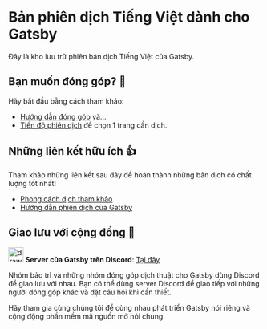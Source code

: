# Bản phiên dịch Tiếng Việt dành cho Gatsby

Đây là kho lưu trữ phiên bản dịch Tiếng Việt của Gatsby.

## Bạn muốn đóng góp? :raising_hand:

Hãy bắt đầu bằng cách tham khảo:

* [Hướng dẫn đóng góp](/CONTRIBUTING.md) và...
* [Tiến độ phiên dịch](https://github.com/gatsbyjs/gatsby-vi/issues/1) để chọn 1 trang cần dịch.

## Những liên kết hữu ích :+1:

Tham khảo những liên kết sau đây để hoàn thành những bản dịch có chất lượng tốt nhất!

* [Phong cách dịch tham khảo](/style-guide.md)
* [Hướng dẫn phiên dịch của Gatsby](https://www.gatsbyjs.org/contributing/gatsby-docs-translation-guide/)

## Giao lưu với cộng đồng :speech_balloon:

<img src="https://discordapp.com/assets/2c21aeda16de354ba5334551a883b481.png" alt="drawing" width="30" style="margin-bottom: -10px"/> **Server của Gatsby trên Discord**: [Tại đây](https://gatsby.dev/discord)

Nhóm bảo trì và những nhóm đóng góp dịch thuật cho Gatsby dùng Discord để giao lưu với nhau. Bạn có thể dùng server Discord để giao tiếp với những người đóng góp khác và đặt câu hỏi khi cần thiết.

Hãy tham gia cùng chúng tôi để cùng nhau phát triển Gatsby nói riêng và cộng động phần mềm mã nguồn mở nói chung.